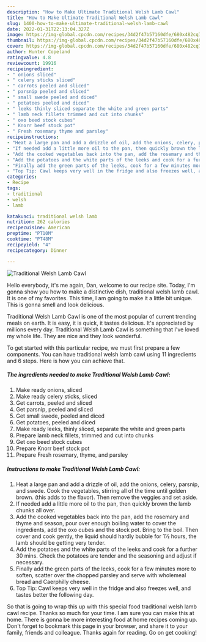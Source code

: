```yaml
---
description: "How to Make Ultimate Traditional Welsh Lamb Cawl"
title: "How to Make Ultimate Traditional Welsh Lamb Cawl"
slug: 1400-how-to-make-ultimate-traditional-welsh-lamb-cawl
date: 2022-01-31T22:13:04.327Z
image: https://img-global.cpcdn.com/recipes/34d2f47b57160dfe/680x482cq70/traditional-welsh-lamb-cawl-recipe-main-photo.jpg
thumbnail: https://img-global.cpcdn.com/recipes/34d2f47b57160dfe/680x482cq70/traditional-welsh-lamb-cawl-recipe-main-photo.jpg
cover: https://img-global.cpcdn.com/recipes/34d2f47b57160dfe/680x482cq70/traditional-welsh-lamb-cawl-recipe-main-photo.jpg
author: Hunter Copeland
ratingvalue: 4.8
reviewcount: 19916
recipeingredient:
- " onions sliced"
- " celery sticks sliced"
- " carrots peeled and sliced"
- " parsnip peeled and sliced"
- " small swede peeled and diced"
- " potatoes peeled and diced"
- " leeks thinly sliced separate the white and green parts"
- " lamb neck fillets trimmed and cut into chunks"
- " oxo beed stock cubes"
- " Knorr beef stock pot"
- " Fresh rosemary thyme and parsley"
recipeinstructions:
- "Heat a large pan and add a drizzle of oil, add the onions, celery, parsnip, and swede. Cook the vegetables, stirring all of the time until golden brown. (this adds to the flavor). Then remove the veggies and set aside."
- "If needed add a little more oil to the pan, then quickly brown the lamb chunks all over."
- "Add the cooked vegetables back into the pan, add the rosemary and thyme and season, pour over enough boiling water to cover the ingredients, add the oxo cubes and the stock pot. Bring to the boil. Then cover and cook gently, the liquid should hardly bubble for 1½ hours, the lamb should be getting very tender."
- "Add the potatoes and the white parts of the leeks and cook for a further 30 mins. Check the potatoes are tender and the seasoning and adjust if necessary."
- "Finally add the green parts of the leeks, cook for a few minutes more to soften, scatter over the chopped parsley and serve with wholemeal bread and Caerphilly cheese."
- "Top Tip: Cawl keeps very well in the fridge and also freezes well, and tastes better the following day."
categories:
- Recipe
tags:
- traditional
- welsh
- lamb

katakunci: traditional welsh lamb 
nutrition: 262 calories
recipecuisine: American
preptime: "PT10M"
cooktime: "PT48M"
recipeyield: "4"
recipecategory: Dinner

---
```



![Traditional Welsh Lamb Cawl](https://img-global.cpcdn.com/recipes/34d2f47b57160dfe/680x482cq70/traditional-welsh-lamb-cawl-recipe-main-photo.jpg)

Hello everybody, it's me again, Dan, welcome to our recipe site. Today, I'm gonna show you how to make a distinctive dish, traditional welsh lamb cawl. It is one of my favorites. This time, I am going to make it a little bit unique. This is gonna smell and look delicious.

Traditional Welsh Lamb Cawl is one of the most popular of current trending meals on earth. It is easy, it is quick, it tastes delicious. It's appreciated by millions every day. Traditional Welsh Lamb Cawl is something that I've loved my whole life. They are nice and they look wonderful.




To get started with this particular recipe, we must first prepare a few components. You can have traditional welsh lamb cawl using 11 ingredients and 6 steps. Here is how you can achieve that.

<!--inarticleads1-->

##### The ingredients needed to make Traditional Welsh Lamb Cawl:

1. Make ready  onions, sliced
1. Make ready  celery sticks, sliced
1. Get  carrots, peeled and sliced
1. Get  parsnip, peeled and sliced
1. Get  small swede, peeled and diced
1. Get  potatoes, peeled and diced
1. Make ready  leeks, thinly sliced, separate the white and green parts
1. Prepare  lamb neck fillets, trimmed and cut into chunks
1. Get  oxo beed stock cubes
1. Prepare  Knorr beef stock pot
1. Prepare  Fresh rosemary, thyme, and parsley




<!--inarticleads2-->

##### Instructions to make Traditional Welsh Lamb Cawl:

1. Heat a large pan and add a drizzle of oil, add the onions, celery, parsnip, and swede. Cook the vegetables, stirring all of the time until golden brown. (this adds to the flavor). Then remove the veggies and set aside.
1. If needed add a little more oil to the pan, then quickly brown the lamb chunks all over.
1. Add the cooked vegetables back into the pan, add the rosemary and thyme and season, pour over enough boiling water to cover the ingredients, add the oxo cubes and the stock pot. Bring to the boil. Then cover and cook gently, the liquid should hardly bubble for 1½ hours, the lamb should be getting very tender.
1. Add the potatoes and the white parts of the leeks and cook for a further 30 mins. Check the potatoes are tender and the seasoning and adjust if necessary.
1. Finally add the green parts of the leeks, cook for a few minutes more to soften, scatter over the chopped parsley and serve with wholemeal bread and Caerphilly cheese.
1. Top Tip: Cawl keeps very well in the fridge and also freezes well, and tastes better the following day.




So that is going to wrap this up with this special food traditional welsh lamb cawl recipe. Thanks so much for your time. I am sure you can make this at home. There is gonna be more interesting food at home recipes coming up. Don't forget to bookmark this page in your browser, and share it to your family, friends and colleague. Thanks again for reading. Go on get cooking!
